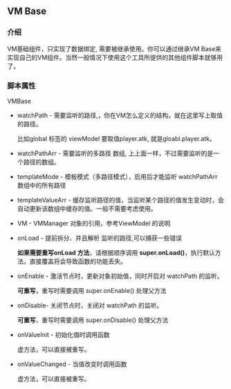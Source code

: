 ## VM Base

### 介绍 

VM基础组件，只实现了数据绑定, 需要被继承使用。你可以通过继承VM Base来实现自己的VM组件。当然一般情况下使用这个工具所提供的其他组件脚本就够用了。

### 脚本属性

VMBase

- watchPath - 需要监听的路径,，你在VM怎么定义的结构，就在这里写上取值的路径。

   比如global 标签的 viewModel 要取值player.atk, 就是gloabl.player.atk。

- watchPathArr - 需要监听的多路径 数组, 上上面一样，不过需要监听的是一个路径的数组。

- templateMode - 模板模式（多路径模式），启用后才能监听 watchPathArr 数组中的所有路径

- templateValueArr -  缓存监听路径的值，当监听某个路径的值发生变动时，会自动更新该数组中缓存的值。一般不需要考虑使用。

- VM - VMManager 对象的引用，参考ViewModel 的说明

- onLoad -   提前拆分、并且解析 监听的路径,可以捕获一些错误

   **如果需要重写onLoad 方法**，请根据顺序调用 **super.onLoad()**，执行默认方法。直接覆盖将会导致函数的功能丢失。

- onEnable - 激活节点时，更新对象初始值，同时开启对 watchPath 的监听。

  **可重写**，重写时需要调用 super.onEnable() 处理父方法

- onDisable- 关闭节点时，关闭对 watchPath 的监听。

  **可重写**，重写时需要调用 super.onDisable() 处理父方法

- onValueInit - 初始化值时调用函数

  虚方法，可以直接被重写。

- onValueChanged -  当值改变时调用函数

  虚方法，可以直接被重写。